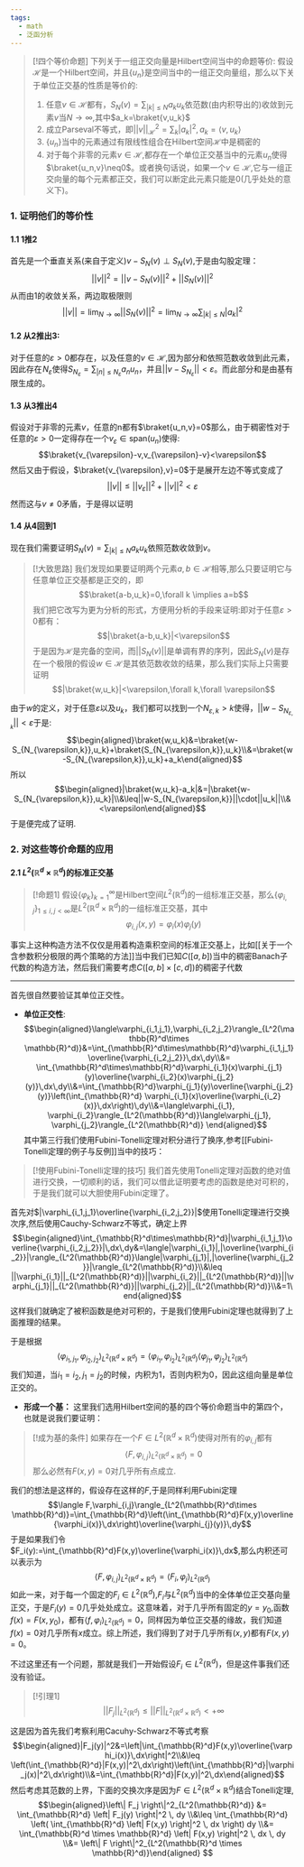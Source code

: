 ```yaml
---
tags:
  - math
  - 泛函分析
---
```


> [!四个等价命题]
> 下列关于一组正交向量是Hilbert空间当中的命题等价:
> 假设$\mathcal{H}$是一个Hilbert空间，并且$\{u_n\}$是空间当中的一组正交向量组，那么以下关于单位正交基的性质是等价的:
> 1. 任意$v\in \mathcal{H}$都有，$S_N(v)=\sum_{|k|\leq N}a_ku_k$依范数(由内积导出的)收敛到元素$v$当$N\to\infty$,其中$a_k=\braket{v,u_k}$
> 2. 成立Parseval不等式，即$||v||^2_{\mathcal{H}}=\sum_{k}|a_k|^2,a_k=\langle v,u_k\rangle$
> 3. $\{u_n\}$当中的元素通过有限线性组合在Hilbert空间$\mathcal{H}$中是稠密的  
> 4. 对于每个非零的元素$v\in \mathcal{H}$,都存在一个单位正交基当中的元素$u_n$使得$\braket{u_n,v}\neq0$。或者换句话说，如果一个$v\in \mathcal{H}$,它与一组正交向量的每个元素都正交，我们可以断定此元素只能是0(几乎处处的意义下)。

### 1. 证明他们的等价性
#### 1.1 1推2
首先是一个垂直关系(来自于定义)$v-S_N(v)\perp S_N(v)$,于是由勾股定理：$$||v||^2=||v-S_N(v)||^2+||S_N(v)||^2$$从而由1的收敛关系，两边取极限则$$||v||=\lim_{N\to\infty}||S_N(v)||^2=\lim_{N\to\infty}\sum_{|k|\leq N}|a_k|^2$$
#### 1.2 从2推出3:
对于任意的$\varepsilon>0$都存在，以及任意的$v\in \mathcal{H}$,因为部分和依照范数收敛到此元素，因此存在 $N_{\varepsilon}$使得$S_{N_{\varepsilon}}=\sum_{|n|\leq N_{\varepsilon}}a_nu_n$，并且$||v-S_{N_{\varepsilon}}||<\varepsilon$。而此部分和是由基有限生成的。

#### 1.3 从3推出4

假设对于非零的元素$v$，任意的n都有$\braket{u_n,v}=0$那么，由于稠密性对于任意的$\varepsilon>0$一定得存在一个$v_{\varepsilon}\in\text{span}(u_n)$使得:$$\braket{v_{\varepsilon}-v,v_{\varepsilon}-v}<\varepsilon$$然后又由于假设，$\braket{v_{\varepsilon},v}=0$于是展开左边不等式变成了$$||v||\leq||v_{\varepsilon}||^2+||v||^2<\varepsilon$$然而这与$v\neq0$矛盾，于是得以证明

#### 1.4 从4回到1

现在我们需要证明$S_N(v)=\sum_{|k|\leq N}a_ku_k$依照范数收敛到$v$。

> [!大致思路]
> 我们发现如果要证明两个元素$a,b \in \mathcal{H}$相等,那么只要证明它与任意单位正交基都是正交的，即$$\braket{a-b,u_k}=0,\forall k \implies a=b$$我们把它改写为更为分析的形式，方便用分析的手段来证明:即对于任意$\varepsilon>0$都有：$$|\braket{a-b,u_k}|<\varepsilon$$
> 于是因为$\mathcal{H}$是完备的空间，而$||S_N(v)||$是单调有界的序列，因此$S_N(v)$是存在一个极限的假设$w\in \mathcal{H}$是其依范数收敛的结果，那么我们实际上只需要证明$$|\braket{w,u_k}|<\varepsilon,\forall k,\forall \varepsilon$$

由于$w$的定义，对于任意$\varepsilon$以及$u_k$，我们都可以找到一个$N_{\varepsilon,k}>k$使得，$||w-S_{N_{\varepsilon,k}}||<\varepsilon$于是:$$\begin{aligned}\braket{w,u_k}&=\braket{w-S_{N_{\varepsilon,k}},u_k}+\braket{S_{N_{\varepsilon,k}},u_k}\\&=\braket{w-S_{N_{\varepsilon,k}},u_k}+a_k\end{aligned}$$所以$$\begin{aligned}|\braket{w,u_k}-a_k|&=|\braket{w-S_{N_{\varepsilon,k}},u_k}|\\&\leq||w-S_{N_{\varepsilon,k}}||\cdot||u_k||\\&<\varepsilon\end{aligned}$$于是便完成了证明.

### 2. 对这些等价命题的应用

#### 2.1 $L^2(\mathbb{R}^d\times \mathbb{R}^d)$的标准正交基

> [!命题1]
> 假设$\{\varphi_k\}_{k=1}^{\infty}$是Hilbert空间$L^2(\mathbb{R}^d)$的一组标准正交基，那么$\{\varphi_{i,j}\}_{1\leq i,j<\infty}$是$L^2(\mathbb{R}^d\times \mathbb{R}^d)$的一组标准正交基，其中$$\varphi_{i,j}(x,y)=\varphi_i(x)\varphi_j(y)$$

事实上这种构造方法不仅仅是用着构造乘积空间的标准正交基上，比如[[关于一个含参数积分极限的两个策略的方法]]当中我们已知$C([a,b])$当中的稠密Banach子代数的构造方法，然后我们需要考虑$C([a,b]\times [c,d])$的稠密子代数

---

首先很自然要验证其单位正交性。

* **单位正交性**:
$$\begin{aligned}\langle\varphi_{i_1,j_1},\varphi_{i_2,j_2}\rangle_{L^2(\mathbb{R}^d\times \mathbb{R}^d)}&=\int_{\mathbb{R}^d\times\mathbb{R}^d}\varphi_{i_1,j_1}\overline{\varphi_{i_2,j_2}}\,dx\,dy\\&= \int_{\mathbb{R}^d\times\mathbb{R}^d}\varphi_{i_1}(x)\varphi_{j_1}(y)\overline{\varphi_{i_2}(x)\varphi_{j_2}(y)}\,dx\,dy\\&=\int_{\mathbb{R}^d}\varphi_{j_1}(y)\overline{\varphi_{j_2}(y)}\left(\int_{\mathbb{R}^d} \varphi_{i_1}(x)\overline{\varphi_{i_2}(x)}\,dx\right)\,dy\\&=\langle\varphi_{i_1}, \varphi_{i_2}\rangle_{L^2(\mathbb{R}^d)}\langle\varphi_{j_1}, \varphi_{j_2}\rangle_{L^2(\mathbb{R}^d)} \end{aligned}$$
其中第三行我们使用Fubini-Tonelli定理对积分进行了换序,参考[[Fubini-Tonelli定理的例子与反例]]当中的技巧：

> [!使用Fubini-Tonelli定理的技巧]
> 我们首先使用Tonelli定理对函数的绝对值进行交换，一切顺利的话，我们可以借此证明要考虑的函数是绝对可积的，于是我们就可以大胆使用Fubini定理了。

首先对$|\varphi_{i_1,j_1}\overline{\varphi_{i_2,j_2}}|$使用Tonelli定理进行交换次序,然后使用Cauchy-Schwarz不等式，确定上界$$\begin{aligned}\int_{\mathbb{R}^d\times\mathbb{R}^d}|\varphi_{i_1,j_1}\overline{\varphi_{i_2,j_2}}|\,dx\,dy&=\langle|\varphi_{i_1}|,|\overline{\varphi_{i_2}}|\rangle_{L^2(\mathbb{R}^d)}\langle|\varphi_{j_1}|,|\overline{\varphi_{j_2}}|\rangle_{L^2(\mathbb{R}^d)}\\&\leq ||\varphi_{i_1}||_{L^2(\mathbb{R}^d)}||\varphi_{i_2}||_{L^2(\mathbb{R}^d)}||\varphi_{j_1}||_{L^2(\mathbb{R}^d)}||\varphi_{j_2}||_{L^2(\mathbb{R}^d)}\\&=1\end{aligned}$$
这样我们就确定了被积函数是绝对可积的，于是我们使用Fubini定理也就得到了上面推理的结果。

于是根据$$\langle\varphi_{i_1,j_1},\varphi_{i_2,j_2}\rangle_{L^2(\mathbb{R}^d\times \mathbb{R}^d)}=\langle\varphi_{i_1}, \varphi_{i_2}\rangle_{L^2(\mathbb{R}^d)}\langle\varphi_{j_1}, \varphi_{j_2}\rangle_{L^2(\mathbb{R}^d)} $$
我们知道，当$i_1=i_2,j_1=j_2$的时候，内积为1，否则内积为0，因此这组向量是单位正交的。

* **形成一个基：**
这里我们选用Hilbert空间的基的四个等价命题当中的第四个，也就是说我们要证明：

> [!成为基的条件]
> 如果存在一个$F\in L^2(\mathbb{R}^d\times \mathbb{R}^d)$使得对所有的$\varphi_{i,j}$都有$$\langle F,\varphi_{i,j}\rangle_{L^2(\mathbb{R}^d\times \mathbb{R}^d)}=0$$
> 那么必然有$F(x,y)=0$对几乎所有点成立.

我们的想法是这样的，假设存在这样的$F$,于是同样利用Fubini定理$$\langle F,\varphi_{i,j}\rangle_{L^2(\mathbb{R}^d\times \mathbb{R}^d)}=\int_{\mathbb{R}^d}\left(\int_{\mathbb{R}^d}F(x,y)\overline{\varphi_i(x)}\,dx\right)\overline{\varphi_{j}(y)}\,dy$$
于是如果我们令$F_i(y):=\int_{\mathbb{R}^d}F(x,y)\overline{\varphi_i(x)}\,dx$,那么内积还可以表示为$$\langle F,\varphi_{i,j}\rangle_{L^2(\mathbb{R}^d\times \mathbb{R}^d)}=\langle F_i,\varphi_{j}\rangle_{L^2(\mathbb{R}^d)}$$
如此一来，对于每一个固定的$F_i\in L^2(\mathbb{R}^d)$,$F_i$与$L^2(\mathbb{R}^d)$当中的全体单位正交基向量正交，于是$F_i(y) = 0$几乎处处成立。这意味着，对于几乎所有固定的$y=y_0$,函数$f(x)=F(x,y_0)$，都有$\langle f,\varphi_{i}\rangle_{L^2(\mathbb{R}^d)}=0$，同样因为单位正交基的缘故，我们知道$f(x)=0$对几乎所有$x$成立。综上所述，我们得到了对于几乎所有$(x,y)$都有$F(x,y)=0$。

不过这里还有一个问题，那就是我们一开始假设$F_i\in L^2(\mathbb{R}^d)$，但是这件事我们还没有验证。

> [!引理1]
> $$||F_j||_{ L^2(\mathbb{R}^d)}\leq ||F||_{L^2(\mathbb{R}^d\times \mathbb{R}^d)}<+\infty$$

这是因为首先我们考察利用Cacuhy-Schwarz不等式考察$$\begin{aligned}|F_j(y)|^2&=\left|\int_{\mathbb{R}^d}F(x,y)\overline{\varphi_i(x)}\,dx\right|^2\\&\leq \left(\int_{\mathbb{R}^d}|F(x,y)|^2\,dx\right)\left(\int_{\mathbb{R}^d}|\varphi_j(x)|^2\,dx\right)\\&=\int_{\mathbb{R}^d}|F(x,y)|^2\,dx\end{aligned}$$
然后考虑其范数的上界，下面的交换次序是因为$F\in L^2(\mathbb{R}^d\times \mathbb{R}^d)$结合Tonelli定理,
$$\begin{aligned}\left\| F_j \right\|^2_{L^2(\mathbb{R}^d)}
&= \int_{\mathbb{R}^d} \left| F_j(y) \right|^2 \, dy
\\&\leq \int_{\mathbb{R}^d} \left( \int_{\mathbb{R}^d} \left| F(x,y) \right|^2 \, dx \right) dy
\\&= \int_{\mathbb{R}^d \times \mathbb{R}^d} \left| F(x,y) \right|^2 \, dx \, dy
\\&= \left\| F \right\|^2_{L^2(\mathbb{R}^d \times \mathbb{R}^d)}\end{aligned}
$$







